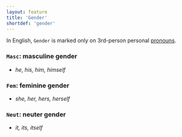 ```yaml
---
layout: feature
title: 'Gender'
shortdef: 'gender'
---
```


In English, `Gender` is marked only on 3rd-person personal [pronouns](en-pos/PRON).

### `Masc`: masculine gender

* _he, his, him, himself_

### `Fem`: feminine gender

* _she, her, hers, herself_

### `Neut`: neuter gender

* _it, its, itself_
<!-- Interlanguage links updated Čt lis 12 09:43:02 CET 2020 -->
